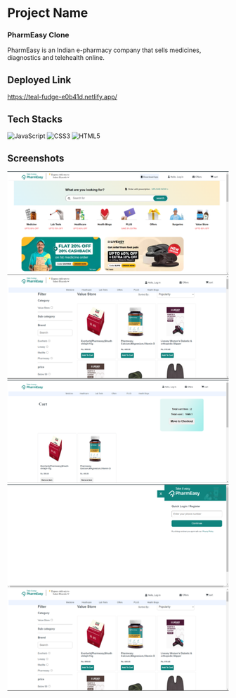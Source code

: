 
# Project Name

### PharmEasy Clone

PharmEasy is an Indian e-pharmacy company that sells medicines, diagnostics and telehealth online.


## Deployed Link
https://teal-fudge-e0b41d.netlify.app/

## Tech Stacks
![JavaScript](https://img.shields.io/badge/javascript-%23323330.svg?style=for-the-badge&logo=javascript&logoColor=%23F7DF1E)
![CSS3](https://img.shields.io/badge/css3-%231572B6.svg?style=for-the-badge&logo=css3&logoColor=white)
![HTML5](https://img.shields.io/badge/html5-%23E34F26.svg?style=for-the-badge&logo=html5&logoColor=white)




## Screenshots
<img src="https://github.com/gyan2501/Asset/blob/main/PE/pehome.png"/>
</br>
<img src="https://github.com/gyan2501/Asset/blob/main/PE/peproduct.png"/>
</br>

<img src="https://github.com/gyan2501/Asset/blob/main/PE/pecart.png"/>
</br>
<img src="https://github.com/gyan2501/Asset/blob/main/PE/pelogin.png"/>
</br>
<img src="https://github.com/gyan2501/Asset/blob/main/PE/peproduct.png"/>
